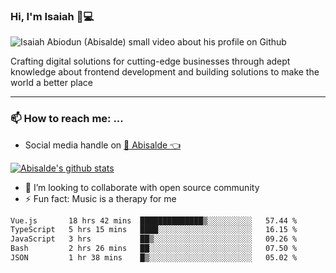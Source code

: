 ### Hi, I'm Isaiah 🌻💻

<img src="https://res.cloudinary.com/abisalde/image/upload/c_scale,h_311,w_816/v1616039512/Abisalde_github.gif" alt="Isaiah Abiodun (Abisalde) small video about his profile on Github">

Crafting digital solutions for cutting-edge businesses through adept knowledge about frontend development and building solutions to make the world a better place
<hr>

### 📫 How to reach me: ...
- Social media handle on <a href="https://twitter.com/abisalde">🔔  Abisalde   👈</a>


[![Abisalde's github stats](https://github-readme-stats.vercel.app/api?username=abisalde)](https://github.com/abisalde/github-readme-stats)

- 👯 I’m looking to collaborate with open source community
- ⚡ Fun fact: Music is a therapy for me


<!--
**abisalde/Abisalde** is a ✨ _special_ ✨ repository because its `README.md` (this file) appears on your GitHub profile.

Here are some ideas to get you started:


- 👯 I’m looking to collaborate with open source community
- 🤔 I’m looking for help with ...
- 💬 Ask me about ...
- 📫 How to reach me: ...
- 😄 Pronouns: ...
- ⚡ Fun fact: ...
-->

<!--START_SECTION:waka-->

```txt
Vue.js       18 hrs 42 mins  ██████████████▒░░░░░░░░░░   57.44 %
TypeScript   5 hrs 15 mins   ████░░░░░░░░░░░░░░░░░░░░░   16.15 %
JavaScript   3 hrs           ██▒░░░░░░░░░░░░░░░░░░░░░░   09.26 %
Bash         2 hrs 26 mins   ██░░░░░░░░░░░░░░░░░░░░░░░   07.50 %
JSON         1 hr 38 mins    █▒░░░░░░░░░░░░░░░░░░░░░░░   05.02 %
```

<!--END_SECTION:waka-->

